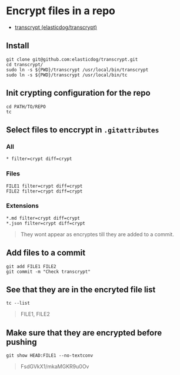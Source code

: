 # Encrypt files in a repo

* [transcrypt (elasticdog/transcrypt)](https://github.com/elasticdog/transcrypt)

## Install

```shell
git clone git@github.com:elasticdog/transcrypt.git
cd transcrypt/
sudo ln -s ${PWD}/transcrypt /usr/local/bin/transcrypt
sudo ln -s ${PWD}/transcrypt /usr/local/bin/tc
```

## Init crypting configuration for the repo

```shell
cd PATH/TO/REPO
tc
```

## Select files to enccrypt in `.gitattributes`

### All

```
* filter=crypt diff=crypt
```

### Files

```
FILE1 filter=crypt diff=crypt
FILE2 filter=crypt diff=crypt
```

### Extensions

```
*.md filter=crypt diff=crypt
*.json filter=crypt diff=crypt
```
> They wont appear as encryptes till they are added to a commit.

## Add files to a commit

```shell
git add FILE1 FILE2
git commit -m "Check transcrypt"
```

## See that they are in the encryted file list

```shell
tc --list
```
> FILE1, FILE2

## Make sure that they are encrypted before pushing

```shell
git show HEAD:FILE1 --no-textconv
```
> FsdGVkX1/mkaMGKR9u0Ov